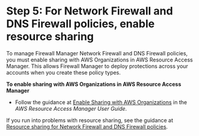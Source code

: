 # Step 5: For Network Firewall and DNS Firewall policies, enable resource sharing<a name="enable-ram"></a>

To manage Firewall Manager Network Firewall and DNS Firewall policies, you must enable sharing with AWS Organizations in AWS Resource Access Manager\. This allows Firewall Manager to deploy protections across your accounts when you create these policy types\.

**To enable sharing with AWS Organizations in AWS Resource Access Manager**
+ Follow the guidance at [Enable Sharing with AWS Organizations](https://docs.aws.amazon.com/ram/latest/userguide/getting-started-sharing.html#getting-started-sharing-orgs) in the *AWS Resource Access Manager User Guide*\. 

If you run into problems with resource sharing, see the guidance at [Resource sharing for Network Firewall and DNS Firewall policies](resource-sharing.md)\. 